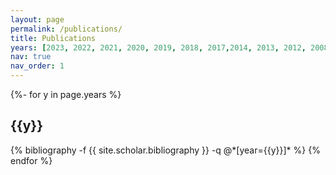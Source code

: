 ```yaml
---
layout: page
permalink: /publications/
title: Publications
years: [2023, 2022, 2021, 2020, 2019, 2018, 2017,2014, 2013, 2012, 2008]
nav: true
nav_order: 1
---
```

<!-- _pages/publications.md -->
<div class="publications">

{%- for y in page.years %}
  <h2 class="year">{{y}}</h2>
  {% bibliography -f {{ site.scholar.bibliography }} -q @*[year={{y}}]* %}
{% endfor %}

</div>

